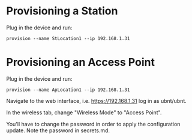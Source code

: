 
# Provisioning a Station

Plug in the device and run:

    provision --name StLocation1 --ip 192.168.1.31

# Provisioning an Access Point

Plug in the device and run:

    provision --name ApLocation1 --ip 192.168.1.31

Navigate to the web interface, i.e. https://192.168.1.31 log in as ubnt/ubnt.

In the wireless tab, change "Wireless Mode" to "Access Point".

You'll have to change the password in order to apply the configuration update. Note the password in secrets.md.
